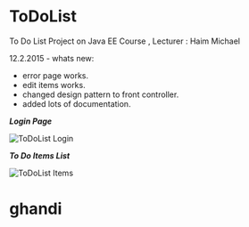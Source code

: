 # ToDoList
To Do List Project on Java EE Course , Lecturer : Haim Michael

12.2.2015 - whats new:
* error page works.
* edit items works.
* changed design pattern to front controller.
* added lots of documentation.

***Login Page***

![ToDoList Login](/Ideas/Images/todoLogin.JPG)

***To Do Items List***

![ToDoList Items](/Ideas/Images/todoList.JPG)
# ghandi
